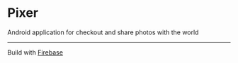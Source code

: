 # Pixer

Android application for checkout and share photos with the world

---------------
Build with [Firebase](https://firebase.google.com/)
